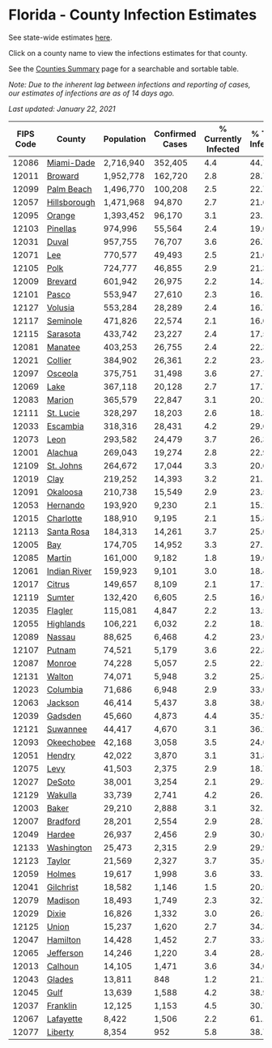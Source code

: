 # Florida - County Infection Estimates

See state-wide estimates [here](/infections/us-fl).

Click on a county name to view the infections estimates for that county.

See the [Counties Summary](/infections/summary-counties) page for a searchable and sortable table.

*Note: Due to the inherent lag between infections and reporting of cases, our estimates of infections are as of 14 days ago.*

*Last updated: January 22, 2021*

|   FIPS Code |                       County |   Population |   Confirmed Cases |   % Currently Infected |   % Total Infected |
|-------------|------------------------------|--------------|-------------------|------------------------|--------------------|
|       12086 |     [Miami-Dade](miami-dade) |    2,716,940 |           352,405 |                    4.4 |               44.7 |
|       12011 |           [Broward](broward) |    1,952,778 |           162,720 |                    2.8 |               28.7 |
|       12099 |     [Palm Beach](palm-beach) |    1,496,770 |           100,208 |                    2.5 |               22.7 |
|       12057 | [Hillsborough](hillsborough) |    1,471,968 |            94,870 |                    2.7 |               21.6 |
|       12095 |             [Orange](orange) |    1,393,452 |            96,170 |                    3.1 |               23.1 |
|       12103 |         [Pinellas](pinellas) |      974,996 |            55,564 |                    2.4 |               19.0 |
|       12031 |               [Duval](duval) |      957,755 |            76,707 |                    3.6 |               26.7 |
|       12071 |                   [Lee](lee) |      770,577 |            49,493 |                    2.5 |               21.6 |
|       12105 |                 [Polk](polk) |      724,777 |            46,855 |                    2.9 |               21.3 |
|       12009 |           [Brevard](brevard) |      601,942 |            26,975 |                    2.2 |               14.3 |
|       12101 |               [Pasco](pasco) |      553,947 |            27,610 |                    2.3 |               16.1 |
|       12127 |           [Volusia](volusia) |      553,284 |            28,289 |                    2.4 |               16.7 |
|       12117 |         [Seminole](seminole) |      471,826 |            22,574 |                    2.1 |               16.0 |
|       12115 |         [Sarasota](sarasota) |      433,742 |            23,227 |                    2.4 |               17.5 |
|       12081 |           [Manatee](manatee) |      403,253 |            26,755 |                    2.4 |               22.3 |
|       12021 |           [Collier](collier) |      384,902 |            26,361 |                    2.2 |               23.4 |
|       12097 |           [Osceola](osceola) |      375,751 |            31,498 |                    3.6 |               27.7 |
|       12069 |                 [Lake](lake) |      367,118 |            20,128 |                    2.7 |               17.7 |
|       12083 |             [Marion](marion) |      365,579 |            22,847 |                    3.1 |               20.2 |
|       12111 |       [St. Lucie](st.-lucie) |      328,297 |            18,203 |                    2.6 |               18.3 |
|       12033 |         [Escambia](escambia) |      318,316 |            28,431 |                    4.2 |               29.6 |
|       12073 |                 [Leon](leon) |      293,582 |            24,479 |                    3.7 |               26.3 |
|       12001 |           [Alachua](alachua) |      269,043 |            19,274 |                    2.8 |               22.9 |
|       12109 |       [St. Johns](st.-johns) |      264,672 |            17,044 |                    3.3 |               20.6 |
|       12019 |                 [Clay](clay) |      219,252 |            14,393 |                    3.2 |               21.1 |
|       12091 |         [Okaloosa](okaloosa) |      210,738 |            15,549 |                    2.9 |               23.5 |
|       12053 |         [Hernando](hernando) |      193,920 |             9,230 |                    2.1 |               15.2 |
|       12015 |       [Charlotte](charlotte) |      188,910 |             9,195 |                    2.1 |               15.8 |
|       12113 |     [Santa Rosa](santa-rosa) |      184,313 |            14,261 |                    3.7 |               25.0 |
|       12005 |                   [Bay](bay) |      174,705 |            14,952 |                    3.3 |               27.1 |
|       12085 |             [Martin](martin) |      161,000 |             9,182 |                    1.8 |               19.6 |
|       12061 | [Indian River](indian-river) |      159,923 |             9,101 |                    3.0 |               18.4 |
|       12017 |             [Citrus](citrus) |      149,657 |             8,109 |                    2.1 |               17.2 |
|       12119 |             [Sumter](sumter) |      132,420 |             6,605 |                    2.5 |               16.0 |
|       12035 |           [Flagler](flagler) |      115,081 |             4,847 |                    2.2 |               13.5 |
|       12055 |       [Highlands](highlands) |      106,221 |             6,032 |                    2.2 |               18.2 |
|       12089 |             [Nassau](nassau) |       88,625 |             6,468 |                    4.2 |               23.0 |
|       12107 |             [Putnam](putnam) |       74,521 |             5,179 |                    3.6 |               22.8 |
|       12087 |             [Monroe](monroe) |       74,228 |             5,057 |                    2.5 |               22.5 |
|       12131 |             [Walton](walton) |       74,071 |             5,948 |                    3.2 |               25.8 |
|       12023 |         [Columbia](columbia) |       71,686 |             6,948 |                    2.9 |               33.0 |
|       12063 |           [Jackson](jackson) |       46,414 |             5,437 |                    3.8 |               38.6 |
|       12039 |           [Gadsden](gadsden) |       45,660 |             4,873 |                    4.4 |               35.9 |
|       12121 |         [Suwannee](suwannee) |       44,417 |             4,670 |                    3.1 |               36.2 |
|       12093 |     [Okeechobee](okeechobee) |       42,168 |             3,058 |                    3.5 |               24.0 |
|       12051 |             [Hendry](hendry) |       42,022 |             3,870 |                    3.1 |               31.8 |
|       12075 |                 [Levy](levy) |       41,503 |             2,375 |                    2.9 |               18.7 |
|       12027 |             [DeSoto](desoto) |       38,001 |             3,254 |                    2.1 |               29.3 |
|       12129 |           [Wakulla](wakulla) |       33,739 |             2,741 |                    4.2 |               26.1 |
|       12003 |               [Baker](baker) |       29,210 |             2,888 |                    3.1 |               32.1 |
|       12007 |         [Bradford](bradford) |       28,201 |             2,554 |                    2.9 |               28.7 |
|       12049 |             [Hardee](hardee) |       26,937 |             2,456 |                    2.9 |               30.6 |
|       12133 |     [Washington](washington) |       25,473 |             2,315 |                    2.9 |               29.9 |
|       12123 |             [Taylor](taylor) |       21,569 |             2,327 |                    3.7 |               35.6 |
|       12059 |             [Holmes](holmes) |       19,617 |             1,998 |                    3.6 |               33.1 |
|       12041 |       [Gilchrist](gilchrist) |       18,582 |             1,146 |                    1.5 |               20.5 |
|       12079 |           [Madison](madison) |       18,493 |             1,749 |                    2.3 |               32.7 |
|       12029 |               [Dixie](dixie) |       16,826 |             1,332 |                    3.0 |               26.5 |
|       12125 |               [Union](union) |       15,237 |             1,620 |                    2.7 |               34.3 |
|       12047 |         [Hamilton](hamilton) |       14,428 |             1,452 |                    2.7 |               33.8 |
|       12065 |       [Jefferson](jefferson) |       14,246 |             1,220 |                    3.4 |               28.4 |
|       12013 |           [Calhoun](calhoun) |       14,105 |             1,471 |                    3.6 |               34.0 |
|       12043 |             [Glades](glades) |       13,811 |               848 |                    1.2 |               21.2 |
|       12045 |                 [Gulf](gulf) |       13,639 |             1,588 |                    4.2 |               38.9 |
|       12037 |         [Franklin](franklin) |       12,125 |             1,153 |                    4.5 |               30.7 |
|       12067 |       [Lafayette](lafayette) |        8,422 |             1,506 |                    2.2 |               61.1 |
|       12077 |           [Liberty](liberty) |        8,354 |               952 |                    5.8 |               38.7 |